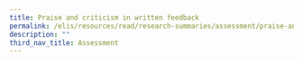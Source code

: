 ```yaml
---
title: Praise and criticism in written feedback
permalink: /elis/resources/read/research-summaries/assessment/praise-and-criticism-in-written-feedback/
description: ""
third_nav_title: Assessment
---
```

